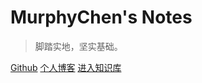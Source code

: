 <!-- <img src="https://cdn.jsdelivr.net/gh/hacker-c/Picture-Bed@main/avatar.jpg" alt="logo" style="zoom: 12%;" /> -->


# MurphyChen's Notes

> 脚踏实地，坚实基础。

[Github](https://github.com/Hacker-C/notes)
[个人博客](https://blog.mphy.top)
[进入知识库](/#quick-start)
